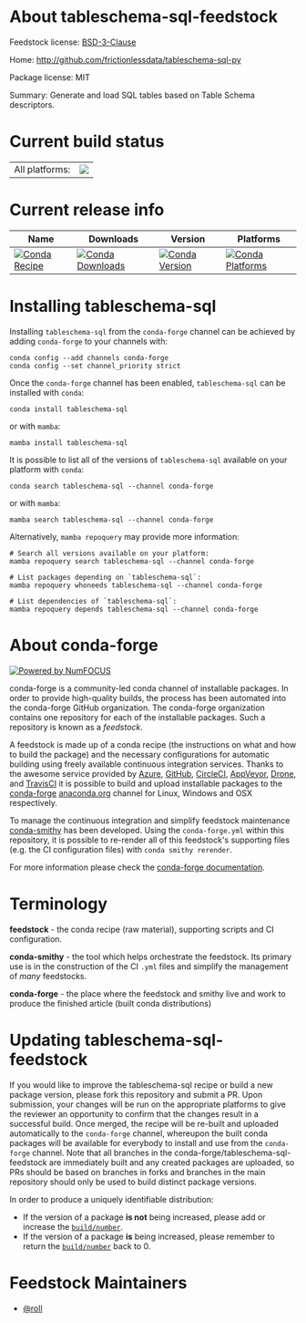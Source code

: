 About tableschema-sql-feedstock
===============================

Feedstock license: [BSD-3-Clause](https://github.com/conda-forge/tableschema-sql-feedstock/blob/main/LICENSE.txt)

Home: http://github.com/frictionlessdata/tableschema-sql-py

Package license: MIT

Summary: Generate and load SQL tables based on Table Schema descriptors.

Current build status
====================


<table><tr><td>All platforms:</td>
    <td>
      <a href="https://dev.azure.com/conda-forge/feedstock-builds/_build/latest?definitionId=7511&branchName=main">
        <img src="https://dev.azure.com/conda-forge/feedstock-builds/_apis/build/status/tableschema-sql-feedstock?branchName=main">
      </a>
    </td>
  </tr>
</table>

Current release info
====================

| Name | Downloads | Version | Platforms |
| --- | --- | --- | --- |
| [![Conda Recipe](https://img.shields.io/badge/recipe-tableschema--sql-green.svg)](https://anaconda.org/conda-forge/tableschema-sql) | [![Conda Downloads](https://img.shields.io/conda/dn/conda-forge/tableschema-sql.svg)](https://anaconda.org/conda-forge/tableschema-sql) | [![Conda Version](https://img.shields.io/conda/vn/conda-forge/tableschema-sql.svg)](https://anaconda.org/conda-forge/tableschema-sql) | [![Conda Platforms](https://img.shields.io/conda/pn/conda-forge/tableschema-sql.svg)](https://anaconda.org/conda-forge/tableschema-sql) |

Installing tableschema-sql
==========================

Installing `tableschema-sql` from the `conda-forge` channel can be achieved by adding `conda-forge` to your channels with:

```
conda config --add channels conda-forge
conda config --set channel_priority strict
```

Once the `conda-forge` channel has been enabled, `tableschema-sql` can be installed with `conda`:

```
conda install tableschema-sql
```

or with `mamba`:

```
mamba install tableschema-sql
```

It is possible to list all of the versions of `tableschema-sql` available on your platform with `conda`:

```
conda search tableschema-sql --channel conda-forge
```

or with `mamba`:

```
mamba search tableschema-sql --channel conda-forge
```

Alternatively, `mamba repoquery` may provide more information:

```
# Search all versions available on your platform:
mamba repoquery search tableschema-sql --channel conda-forge

# List packages depending on `tableschema-sql`:
mamba repoquery whoneeds tableschema-sql --channel conda-forge

# List dependencies of `tableschema-sql`:
mamba repoquery depends tableschema-sql --channel conda-forge
```


About conda-forge
=================

[![Powered by
NumFOCUS](https://img.shields.io/badge/powered%20by-NumFOCUS-orange.svg?style=flat&colorA=E1523D&colorB=007D8A)](https://numfocus.org)

conda-forge is a community-led conda channel of installable packages.
In order to provide high-quality builds, the process has been automated into the
conda-forge GitHub organization. The conda-forge organization contains one repository
for each of the installable packages. Such a repository is known as a *feedstock*.

A feedstock is made up of a conda recipe (the instructions on what and how to build
the package) and the necessary configurations for automatic building using freely
available continuous integration services. Thanks to the awesome service provided by
[Azure](https://azure.microsoft.com/en-us/services/devops/), [GitHub](https://github.com/),
[CircleCI](https://circleci.com/), [AppVeyor](https://www.appveyor.com/),
[Drone](https://cloud.drone.io/welcome), and [TravisCI](https://travis-ci.com/)
it is possible to build and upload installable packages to the
[conda-forge](https://anaconda.org/conda-forge) [anaconda.org](https://anaconda.org/)
channel for Linux, Windows and OSX respectively.

To manage the continuous integration and simplify feedstock maintenance
[conda-smithy](https://github.com/conda-forge/conda-smithy) has been developed.
Using the ``conda-forge.yml`` within this repository, it is possible to re-render all of
this feedstock's supporting files (e.g. the CI configuration files) with ``conda smithy rerender``.

For more information please check the [conda-forge documentation](https://conda-forge.org/docs/).

Terminology
===========

**feedstock** - the conda recipe (raw material), supporting scripts and CI configuration.

**conda-smithy** - the tool which helps orchestrate the feedstock.
                   Its primary use is in the construction of the CI ``.yml`` files
                   and simplify the management of *many* feedstocks.

**conda-forge** - the place where the feedstock and smithy live and work to
                  produce the finished article (built conda distributions)


Updating tableschema-sql-feedstock
==================================

If you would like to improve the tableschema-sql recipe or build a new
package version, please fork this repository and submit a PR. Upon submission,
your changes will be run on the appropriate platforms to give the reviewer an
opportunity to confirm that the changes result in a successful build. Once
merged, the recipe will be re-built and uploaded automatically to the
`conda-forge` channel, whereupon the built conda packages will be available for
everybody to install and use from the `conda-forge` channel.
Note that all branches in the conda-forge/tableschema-sql-feedstock are
immediately built and any created packages are uploaded, so PRs should be based
on branches in forks and branches in the main repository should only be used to
build distinct package versions.

In order to produce a uniquely identifiable distribution:
 * If the version of a package **is not** being increased, please add or increase
   the [``build/number``](https://docs.conda.io/projects/conda-build/en/latest/resources/define-metadata.html#build-number-and-string).
 * If the version of a package **is** being increased, please remember to return
   the [``build/number``](https://docs.conda.io/projects/conda-build/en/latest/resources/define-metadata.html#build-number-and-string)
   back to 0.

Feedstock Maintainers
=====================

* [@roll](https://github.com/roll/)

